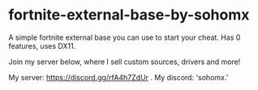# fortnite-external-base-by-sohomx
A simple fortnite external base you can use to start your cheat. Has 0 features, uses DX11.

Join my server below, where I sell custom sources, drivers and more!

My server: https://discord.gg/rfA4h7ZdUr
.
My discord: 'sohomx.' 

